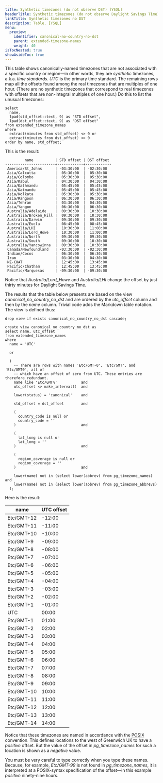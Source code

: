 ```yaml
---
title: Synthetic timezones (do not observe DST) [YSQL]
headerTitle: Synthetic timezones (do not observe Daylight Savings Time)
linkTitle: Synthetic timezones no DST
description: Table. [YSQL]
menu:
  preview:
    identifier: canonical-no-country-no-dst
    parent: extended-timezone-names
    weight: 40
isTocNested: true
showAsideToc: true
---
```


This table shows canonically-named timezones that are not associated with a specific country or region—in other words, they are _synthetic_ timezones, a.k.a. _time standards_. _UTC_ is the primary time standard. The remaining rows map all the offsets found among the real timezones that are multiples of one hour. (There are no synthetic timezones that correspond to real timezones with offsets that are non-integral multiples of one hour.) Do this to list the unusual timezones:

```plpgsql
select
  name,
  lpad(std_offset::text, 9) as "STD offset",
  lpad(dst_offset::text, 9) as "DST offset"
from extended_timezone_names
where
  extract(minutes from std_offset) <> 0 or
  extract(minutes from dst_offset) <> 0
order by name, std_offset;
```

This is the result:

```output
         name          | STD offset | DST offset
-----------------------+------------+------------
 America/St_Johns      | -03:30:00  | -02:30:00
 Asia/Calcutta         |  05:30:00  |  05:30:00
 Asia/Colombo          |  05:30:00  |  05:30:00
 Asia/Kabul            |  04:30:00  |  04:30:00
 Asia/Kathmandu        |  05:45:00  |  05:45:00
 Asia/Katmandu         |  05:45:00  |  05:45:00
 Asia/Kolkata          |  05:30:00  |  05:30:00
 Asia/Rangoon          |  06:30:00  |  06:30:00
 Asia/Tehran           |  03:30:00  |  04:30:00
 Asia/Yangon           |  06:30:00  |  06:30:00
 Australia/Adelaide    |  09:30:00  |  10:30:00
 Australia/Broken_Hill |  09:30:00  |  10:30:00
 Australia/Darwin      |  09:30:00  |  09:30:00
 Australia/Eucla       |  08:45:00  |  08:45:00
 Australia/LHI         |  10:30:00  |  11:00:00
 Australia/Lord_Howe   |  10:30:00  |  11:00:00
 Australia/North       |  09:30:00  |  09:30:00
 Australia/South       |  09:30:00  |  10:30:00
 Australia/Yancowinna  |  09:30:00  |  10:30:00
 Canada/Newfoundland   | -03:30:00  | -02:30:00
 Indian/Cocos          |  06:30:00  |  06:30:00
 Iran                  |  03:30:00  |  04:30:00
 NZ-CHAT               |  12:45:00  |  13:45:00
 Pacific/Chatham       |  12:45:00  |  13:45:00
 Pacific/Marquesas     | -09:30:00  | -09:30:00
```

Notice that _Australia/Lord_Howe_ and _Australia/LHI_ change the offset by just thirty minutes for Daylight Savings Time.

The results that the table below presents are based on the view _canonical_no_country_no_dst_ and are ordered by the _utc_offset_ column and then by the _name_ column. Trivial code adds the Markdown table notation. The view is defined thus:

```plpgsql
drop view if exists canonical_no_country_no_dst cascade;

create view canonical_no_country_no_dst as
select name, utc_offset
from extended_timezone_names
where
  name = 'UTC'

  or

  (
    -- There are rows with names 'Etc/GMT-0', 'Etc/GMT', and 'Etc/GMT0', all of
    -- which have an offset of zero from UTC. These entries are therefore redundant.
    name like 'Etc/GMT%'           and
    utc_offset <> make_interval()  and

    lower(status) = 'canonical'    and

    std_offset = dst_offset        and

    (
      country_code is null or
      country_code = ''
    )                              and

    (
      lat_long is null or
      lat_long = ''
    )                              and

    (
      region_coverage is null or
      region_coverage = ''
    )                              and

    lower(name) not in (select lower(abbrev) from pg_timezone_names) and
    lower(name) not in (select lower(abbrev) from pg_timezone_abbrevs)
  );
```

Here is the result:

| name                             | UTC offset |
| ----                             | ---------- |
| Etc/GMT+12                       | -12:00     |
| Etc/GMT+11                       | -11:00     |
| Etc/GMT+10                       | -10:00     |
| Etc/GMT+9                        | -09:00     |
| Etc/GMT+8                        | -08:00     |
| Etc/GMT+7                        | -07:00     |
| Etc/GMT+6                        | -06:00     |
| Etc/GMT+5                        | -05:00     |
| Etc/GMT+4                        | -04:00     |
| Etc/GMT+3                        | -03:00     |
| Etc/GMT+2                        | -02:00     |
| Etc/GMT+1                        | -01:00     |
| UTC                              |  00:00     |
| Etc/GMT-1                        |  01:00     |
| Etc/GMT-2                        |  02:00     |
| Etc/GMT-3                        |  03:00     |
| Etc/GMT-4                        |  04:00     |
| Etc/GMT-5                        |  05:00     |
| Etc/GMT-6                        |  06:00     |
| Etc/GMT-7                        |  07:00     |
| Etc/GMT-8                        |  08:00     |
| Etc/GMT-9                        |  09:00     |
| Etc/GMT-10                       |  10:00     |
| Etc/GMT-11                       |  11:00     |
| Etc/GMT-12                       |  12:00     |
| Etc/GMT-13                       |  13:00     |
| Etc/GMT-14                       |  14:00     |

Notice that these timezones are named in accordance with the [POSIX](https://www.postgresql.org/docs/11/datetime-posix-timezone-specs.html) convention. This defines locations to the west of Greenwich UK to have a _positive_ offset. But the value of the offset in _pg_timezone_names_ for such a location is shown as a _negative_ value.

You must be very careful to type correctly when you type these names. Because, for example, _Etc/GMT-99_ is not found in _pg_timezone_names_, it is interpreted at a POSIX-syntax specification of the offset—in this example _positive_ ninety-nine hours.

